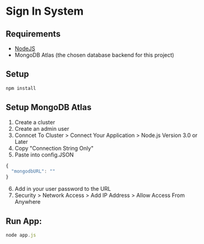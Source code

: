# Sign In System

## Requirements
- [NodeJS](https://nodejs.org/en/download/)
- MongoDB Atlas (the chosen database backend for this project)

## Setup
```javascript
npm install
```

## Setup MongoDB Atlas
1. Create a cluster
2. Create an admin user
3. Conncet To Cluster > Connect Your Application > Node.js Version 3.0 or Later
4. Copy "Connection String Only"
5. Paste into config.JSON
```javascript
{
  "mongodbURL": ""
}
```
6. Add in your user password to the URL
7. Security > Network Access > Add IP Address > Allow Access From Anywhere

## Run App:
```javascript
node app.js
```
